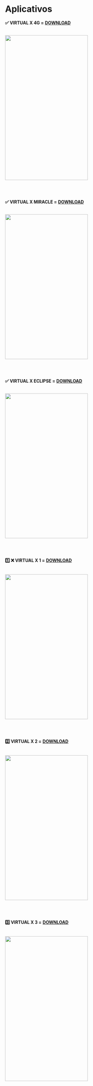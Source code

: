 # Aplicativos

<b> ✅ VIRTUAL X 4G =</b> <a href="https://github.com/Lockednet/Aplicativos/raw/main/VIRTUAL_X_4G.apk"><b>DOWNLOAD</b></a>

<br/>

<img src="https://i.ibb.co/WHZ5CFP/Screenshot-20221009-163837-VIRTUAL-X-4-G.jpg" height="470" width="270">

<br/><br/>

<b> ✅ VIRTUAL X MIRACLE =</b> <a href="https://github.com/Lockednet/Aplicativos/raw/main/VIRTUAL_X_MIRACLE.apk"><b>DOWNLOAD</b></a>

<br/>

<img src="https://i.ibb.co/44KLLLk/Screenshot-20221009-141022-Virtual-X-Miracle.jpg" height="470" width="270">

<br/><br/>

<b> ✅ VIRTUAL X ECLIPSE =</b> <a href="https://github.com/Lockednet/Aplicativos/raw/main/VIRTUAL_X_ECLIPSE.apk"><b>DOWNLOAD</b></a>

<br/>

<img src="https://i.ibb.co/FbGFVbm/Screenshot-20221009-141034-Virtual-X-Eclipse.jpg" height="470" width="270">

<br/><br/>

<b>1️⃣ ❌ VIRTUAL X 1 =</b> <a href="https://github.com/Lockednet/Aplicativos/raw/main/VIRTUAL_X_1.apk"><b>DOWNLOAD</b></a>

<br/>

<img src="https://i.ibb.co/5RHyj6c/Screenshot-20221009-133539-VIRTUAL-X.jpg" height="470" width="270">

<br/><br/>

<b>2️⃣  VIRTUAL X 2 =</b> <a href="https://github.com/Lockednet/Aplicativos/raw/main/VIRTUAL_X_2.apk"><b>DOWNLOAD</b></a>

<br/>

<img src="https://i.ibb.co/5RHyj6c/Screenshot-20221009-133539-VIRTUAL-X.jpg" height="470" width="270">

<br/><br/>

<b>3️⃣  VIRTUAL X 3 =</b> <a href="https://github.com/Lockednet/Aplicativos/raw/main/VIRTUAL_X_3.apk"><b>DOWNLOAD</b></a>

<br/>

<img src="https://i.ibb.co/Vp0LHdp/Screenshot-20221009-114040-Virtual-X.jpg" height="470" width="270">

<br/><br/>
